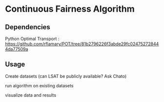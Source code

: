 # Continuous Fairness Algorithm

## Dependencies
Python Optimal Transport : https://github.com/rflamary/POT/tree/81b2796226f3abde29fc024752728444da77509a

## Usage
Create datasets (can LSAT be publicly available? Ask Chato)

run algorithm on existing datasets

visualize data and results
